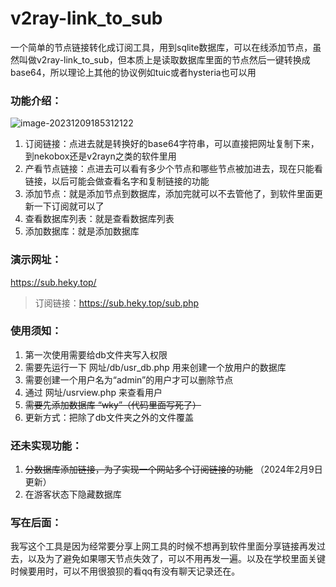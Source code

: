 # v2ray-link_to_sub

一个简单的节点链接转化成订阅工具，用到sqlite数据库，可以在线添加节点，虽然叫做v2ray-link_to_sub，但本质上是读取数据库里面的节点然后一键转换成base64，所以理论上其他的协议例如tuic或者hysteria也可以用

### 功能介绍：

![image-20231209185312122](https://pan.heky.top/d/博客图片/image-20231209185312122.png)

1. 订阅链接：点进去就是转换好的base64字符串，可以直接把网址复制下来，到nekobox还是v2rayn之类的软件里用
2. 产看节点链接：点进去可以看有多少个节点和哪些节点被加进去，现在只能看链接，以后可能会做查看名字和复制链接的功能
3. 添加节点：就是添加节点到数据库，添加完就可以不去管他了，到软件里面更新一下订阅就可以了
4. 查看数据库列表：就是查看数据库列表
5. 添加数据库：就是添加数据库

### 演示网址：

https://sub.heky.top/

> 订阅链接：https://sub.heky.top/sub.php

### 使用须知：

1. 第一次使用需要给db文件夹写入权限
2. 需要先运行一下 网址/db/usr_db.php 用来创建一个放用户的数据库
3. 需要创建一个用户名为“admin”的用户才可以删除节点
4. 通过 网址/usrview.php 来查看用户
5. ~~需要先添加数据库 “wky”（代码里面写死了）~~
6. 更新方式：把除了db文件夹之外的文件覆盖
### 还未实现功能：

1. ~~分数据库添加链接，为了实现一个网站多个订阅链接的功能~~ （2024年2月9日更新）
2. 在游客状态下隐藏数据库

### 写在后面：

我写这个工具是因为经常要分享上网工具的时候不想再到软件里面分享链接再发过去，以及为了避免如果哪天节点失效了，可以不用再发一遍。以及在学校里面关键时候要用时，可以不用很狼狈的看qq有没有聊天记录还在。
